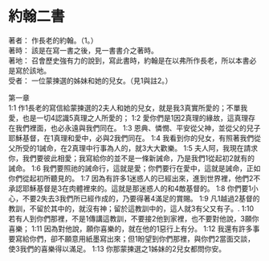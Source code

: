 # 約翰二書  

著者：	作長老的約翰。（1。）  
著時：	該是在寫一書之後，見一書書介之著時。  
著地：	召會歷史強有力的說到，寫此書時，約翰是在以弗所作長老，所以本書必是寫於該地。  
受者：	一位蒙揀選的姊妹和她的兒女。（見1與註2。）  

第一章  
1:1	作1長老的寫信給蒙揀選的2夫人和她的兒女，就是我3真實所愛的；不單我愛，也是一切4認識5真理之人所愛的；
1:2	愛你們是1因2真理的緣故，這真理存在我們裡面，也必永遠與我們同在。
1:3	恩典、憐憫、平安從父神，並從父的兒子耶穌基督，在1真理和愛中，必與2我們同在。
1:4	我看到你的兒女，有照著我們從父所受的1誡命，在2真理中行事為人的，就3大大歡樂。
1:5	夫人阿，我現在請求你，我們要彼此相愛；我寫給你的並不是一條新誡命，乃是我們1從起初2就有的誡命。
1:6	我們要照祂的誡命行，這就是愛；你們要行在愛中，這就是誡命，正如你們從起初所聽見的。
1:7	因為有許多1迷惑人的已經出來，進到世界裡，他們2不承認耶穌基督是3在肉體裡來的。這就是那迷惑人的和4敵基督的。
1:8	你們要1小心，不要2失去3我們所已經作成的，乃要得著4滿足的賞賜。
1:9	凡1越過2基督的教訓，不留於其中的，就沒有神；留於這教訓中的，這人就3有父又有子。.
1:10	若有人到你們那裡，不是1傳講這教訓，不要接2他到家裡，也不要對他說，3願你喜樂；
1:11	因為對他說，願你喜樂的，就在他的1惡行上有分。
1:12	我還有許多事要寫給你們，卻不願意用紙墨寫出來；但1盼望到你們那裡，與你們2當面交談，使3我們的喜樂得以滿足。
1:13	你那蒙揀選之1姊妹的2兒女都問你安。